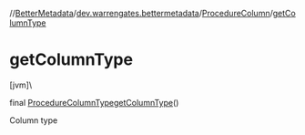 //[BetterMetadata](../../../index.md)/[dev.warrengates.bettermetadata](../index.md)/[ProcedureColumn](index.md)/[getColumnType](get-column-type.md)

# getColumnType

[jvm]\

final [ProcedureColumnType](../-procedure-column-type/index.md)[getColumnType](get-column-type.md)()

Column type

